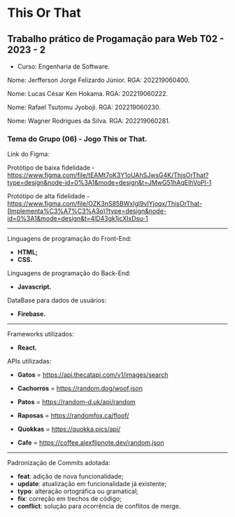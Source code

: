 # This Or That

## Trabalho prático de Progamação para Web T02 - 2023 - 2

- Curso: Engenharia de Software.

Nome: Jerfferson Jorge Felizardo Júnior.
RGA: 202219060400. 


Nome: Lucas César Ken Hokama.
RGA: 202219060222.


Nome: Rafael Tsutomu Jyoboji.
RGA: 202219060230.


Nome: Wagner Rodrigues da Silva.
RGA: 202219060281.

### Tema do Grupo (06) - Jogo This or That.

Link do Figma:

Protótipo de baixa fidelidade - https://www.figma.com/file/tEAMt7oK3Y1oUAhSJwsG4K/ThisOrThat?type=design&node-id=0%3A1&mode=design&t=JMwG51hAqEIhVoPl-1


Protótipo de alta fidelidade - https://www.figma.com/file/OZK3nS85BWxIgl9vIYjoqx/ThisOrThat-(Implementa%C3%A7%C3%A3o)?type=design&node-id=0%3A1&mode=design&t=4lD43gk1jcXIxDsu-1


---------------------------------------------------------------------------------------------------------------------------------------------------------------------------------------------------------------
Linguagens de programação do Front-End:
- **HTML;**
- **CSS.**

Linguagens de programação do Back-End:
- **Javascript.**

DataBase para dados de usuários: 
- **Firebase.**

---------------------------------------------------------------------------------------------------------------------------------------------------------------------------------------------------------------
Frameworks utilizados:
- **React.**

APIs utilizadas:

- **Gatos** = https://api.thecatapi.com/v1/images/search

- **Cachorros** = https://random.dog/woof.json

- **Patos** = https://random-d.uk/api/random
  
- **Raposas** = https://randomfox.ca/floof/

- **Quokkas** = https://quokka.pics/api/

- **Cafe** = https://coffee.alexflipnote.dev/random.json
---------------------------------------------------------------------------------------------------------------------------------------------------------------------------------------------------------------
Padronização de Commits adotada:

- **feat**: adição de nova funcionalidade;
- **update**: atualização em funcionalidade já existente;
- **typo**: alteração ortográfica ou gramatical;
- **fix**: correção em trechos de código;
- **conflict**: solução para ocorrência de conflitos de merge.

